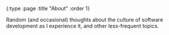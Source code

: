 {:type :page
 :title "About"
 :order 1}

Random (and occasional) thoughts about the culture of software
development as I experience it, and other less-frequent topics.
